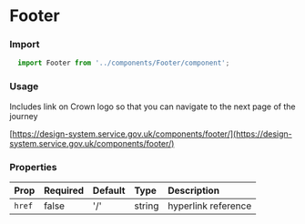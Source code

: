 Footer
==========

### Import
```js
  import Footer from '../components/Footer/component';
```
<!-- STORY -->

### Usage

Includes link on Crown logo so that you can navigate to the next page of the journey

[https://design-system.service.gov.uk/components/footer/](https://design-system.service.gov.uk/components/footer/)

### Properties
Prop | Required | Default | Type | Description
:--- | :------- | :------ | :--- | :----------
`href` | false | '/' | string | hyperlink reference